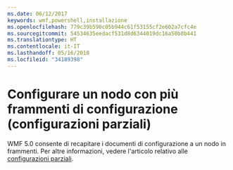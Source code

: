 ```yaml
---
ms.date: 06/12/2017
keywords: wmf,powershell,installazione
ms.openlocfilehash: 779c39b590c05b944c61f53155cf2e602a7cfc4e
ms.sourcegitcommit: 54534635eedacf531d8d6344019dc16a50b8b441
ms.translationtype: HT
ms.contentlocale: it-IT
ms.lasthandoff: 05/16/2018
ms.locfileid: "34189398"
---
```

# <a name="configure-node-with-multiple-configuration-fragments-partial-configurations"></a>Configurare un nodo con più frammenti di configurazione (configurazioni parziali)

WMF 5.0 consente di recapitare i documenti di configurazione a un nodo in frammenti. Per altre informazioni, vedere l'articolo relativo alle [configurazioni parziali](https://msdn.microsoft.com/powershell/dsc/partialconfigs).
